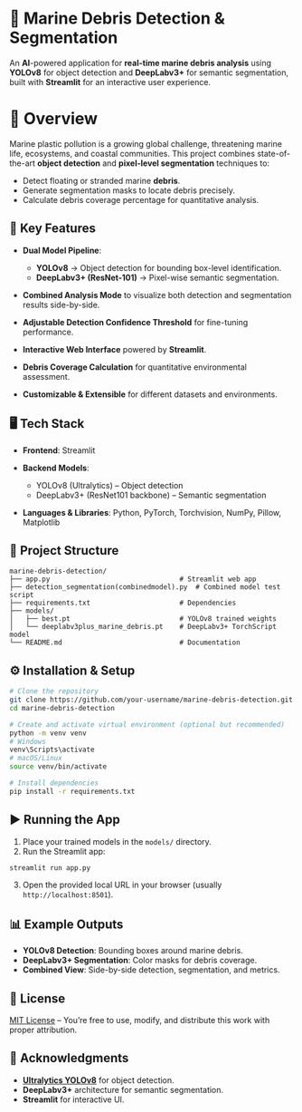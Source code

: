 
# 🌊 Marine Debris Detection & Segmentation

An **AI**-powered application for **real-time marine debris analysis** using **YOLOv8** for object detection and **DeepLabv3+** for semantic segmentation, built with **Streamlit** for an interactive user experience.

# 📌 Overview

Marine plastic pollution is a growing global challenge, threatening marine life, ecosystems, and coastal communities. This project combines state-of-the-art **object detection** and **pixel-level segmentation** techniques to:

* Detect floating or stranded marine **debris**.
* Generate segmentation masks to locate debris precisely.
* Calculate debris coverage percentage for quantitative analysis.

## 🚀 Key Features

* **Dual Model Pipeline**:

  * **YOLOv8** → Object detection for bounding box-level identification.
  * **DeepLabv3+ (ResNet-101)** → Pixel-wise semantic segmentation.
* **Combined Analysis Mode** to visualize both detection and segmentation results side-by-side.
* **Adjustable Detection Confidence Threshold** for fine-tuning performance.
* **Interactive Web Interface** powered by **Streamlit**.
* **Debris Coverage Calculation** for quantitative environmental assessment.
* **Customizable & Extensible** for different datasets and environments.

## 🖥️ Tech Stack

* **Frontend**: Streamlit
* **Backend Models**:

  * YOLOv8 (Ultralytics) – Object detection
  * DeepLabv3+ (ResNet101 backbone) – Semantic segmentation
* **Languages & Libraries**: Python, PyTorch, Torchvision, NumPy, Pillow, Matplotlib

## 📂 Project Structure

```
marine-debris-detection/
├── app.py                                # Streamlit web app  
├── detection_segmentation(combinedmodel).py  # Combined model test script  
├── requirements.txt                      # Dependencies  
├── models/                               
│   ├── best.pt                           # YOLOv8 trained weights  
│   └── deeplabv3plus_marine_debris.pt    # DeepLabv3+ TorchScript model  
└── README.md                             # Documentation  
```

## ⚙️ Installation & Setup

```bash
# Clone the repository
git clone https://github.com/your-username/marine-debris-detection.git
cd marine-debris-detection

# Create and activate virtual environment (optional but recommended)
python -m venv venv
# Windows
venv\Scripts\activate
# macOS/Linux
source venv/bin/activate

# Install dependencies
pip install -r requirements.txt
```

## ▶️ Running the App

1. Place your trained models in the `models/` directory.
2. Run the Streamlit app:

```bash
streamlit run app.py
```

3. Open the provided local URL in your browser (usually `http://localhost:8501`).

## 📊 Example Outputs

* **YOLOv8 Detection**: Bounding boxes around marine debris.
* **DeepLabv3+ Segmentation**: Color masks for debris coverage.
* **Combined View**: Side-by-side detection, segmentation, and metrics.

## 📜 License

[MIT License](LICENSE) – You’re free to use, modify, and distribute this work with proper attribution.

## 🙏 Acknowledgments

* **[Ultralytics YOLOv8](https://github.com/ultralytics/ultralytics)** for object detection.
* **DeepLabv3+** architecture for semantic segmentation.
* **Streamlit** for interactive UI.


